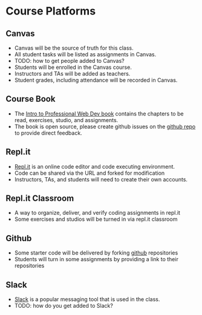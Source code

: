 # Course Platforms

## Canvas
* Canvas will be the source of truth for this class.
* All student tasks will be listed as assignments in Canvas.
* TODO: how to get people added to Canvas?
* Students will be enrolled in the Canvas course.
* Instructors and TAs will be added as teachers.
* Student grades, including attendance will be recorded in Canvas.

## Course Book
* The [Intro to Professional Web Dev book](https://education.launchcode.org/intro-to-professional-web-dev/) contains the chapters to be read, exercises, studio, and assignments.
* The book is open source, please create github issues on the [github repo](https://github.com/LaunchCodeEducation/intro-to-professional-web-dev/issues) to provide direct feedback.

## Repl.it
* [Repl.it](https://repl.it/repls) is an online code editor and code executing environment.
* Code can be shared via the URL and forked for modification
* Instructors, TAs, and students will need to create their own accounts.

## Repl.it Classroom
* A way to organize, deliver, and verify coding assignments in repl.it
* Some exercises and studios will be turned in via repl.it classroom

## Github
* Some starter code will be delivered by forking [github](https://github.com/) repositories
* Students will turn in some assignments by providing a link to their repositories
 
## Slack
* [Slack](https://slack.com) is a popular messaging tool that is used in the class.
* TODO: how do you get added to Slack?